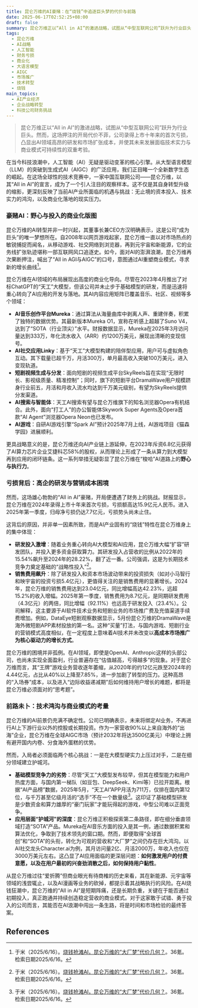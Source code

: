 ```yaml
---
title: 昆仑万维的AI豪赌：在“烧钱”中追逐巨头梦的代价与前路
date: 2025-06-17T02:52:25+08:00
draft: false
summary: 昆仑万维正以“All in AI”的激进战略，试图从“中型互联网公司”跃升为行业巨头，但其在2024年录得上市十年来的首次亏损，揭示了AI领域高昂的研发和市场扩张成本。文章深入剖析了昆仑万维在AI应用上的全面布局，以及其财务困境背后研发和销售费用激增的深层原因，并探讨了公司在技术竞争力、商业模式可持续性及用户粘性方面所面临的严峻挑战，指出其未来发展需经受市场检验。
tags: 
  - 昆仑万维
  - AI战略
  - 人工智能
  - 财务亏损
  - 商业化
  - 大语言模型
  - AIGC
  - 市场推广
  - 技术转型
  - 烧钱
main_topics: 
  - AI产业经济
  - 企业战略转型
  - 科技公司财务挑战
---
```


> 昆仑万维正以“All in AI”的激进战略，试图从“中型互联网公司”跃升为行业巨头。然而，这场押注的开局代价不菲，公司录得上市十年来的首次亏损，凸显出AI领域高昂的研发和市场扩张成本，并使其未来发展面临技术实力与商业模式可持续性的双重考验。

在当今科技浪潮中，人工智能（AI）无疑是驱动变革的核心引擎。从大型语言模型（LLM）的突破到生成式AI（AIGC）的广泛应用，我们正目睹一个全新数字生态的崛起。在这场全球性的技术竞赛中，一家中国互联网公司——昆仑万维，以其“All in AI”的宣言，成为了一个引人注目的观察样本。这不仅是其自身转型升级的缩影，更深刻反映了当前AI产业所面临的机遇与挑战：无止境的资本投入、技术实力的鸿沟，以及商业化落地的现实压力。

### 豪赌AI：野心与投入的商业化版图

昆仑万维的AI转型并非一时兴起，其董事长兼CEO方汉明确表示，这是公司“成为巨头”的唯一梦想所在。自2008年以网页游戏起家，昆仑万维一直以对市场热点的敏锐捕捉而闻名，从移动游戏、社交网络到浏览器，再到元宇宙和新能源，它的业务线扩张轨迹堪称一部互联网风口追逐史。如今，面对AI的澎湃浪潮，昆仑万维再次果断押注，喊出了“All in AGI与AIGC”的口号，意图通过AI重塑商业模式，寻求新的增长曲线[^1]。

昆仑万维在AI领域的布局展现出高度的商业化导向。尽管在2023年4月推出了对标ChatGPT的“天工”大模型，但该公司并未止步于基础模型的研发，而是迅速将重心转向了AI应用的开发与落地。其AI内容应用矩阵已覆盖音乐、社区、视频等多个领域：

*   **AI音乐创作平台Mureka**：通过算法从海量曲库中剥离人声、重建伴奏，积累了独特的数据优势。其最新版本Mureka O1，宣称在听感上超越了Suno V4，达到了“SOTA（行业顶尖）”水平。财报数据显示，Mureka在2025年3月访问量达到333万，年化流水收入（ARR）约1200万美元，展现出清晰的变现信号。
*   **AI社交应用Linky**：基于“天工”大模型构建的陪伴型应用，用户可与虚拟角色互动。其下载量已超千万，月活300万，单月最高收入突破100万美元，进入变现轨道。
*   **短剧视频生成与分发**：面向短剧的视频生成平台SkyReels旨在实现“无限时长、影视级质量、精准控制”；同时，旗下的短剧平台DramaWave用户规模跻身行业前五，月活和月收入流水均达到千万美元级别，有望为SkyReels提供分发渠道。
*   **AI搜索与智能体**：天工AI搜索有望与昆仑万维旗下的知名浏览器Opera有机结合。此外，面向“打工人”的办公智能体Skywork Super Agents及Opera首款“AI Agent”浏览器Opera Neon也已发布。
*   **AI游戏**：自研AI游戏引擎“Spark AI”预计2025年7月上线，AI游戏项目《猫森学园》进展顺利。

更具战略意义的是，昆仑万维还向AI产业链上游延伸，在2023年斥资6.8亿元获得了AI算力芯片企业艾捷科芯58%的股权，从而理论上形成了一条从算力到大模型再到应用的闭环链条。这一系列举措无疑彰显了昆仑万维在“梭哈”AI道路上的**野心与执行力**。

### 亏损背后：高企的研发与营销成本困境

然而，这场雄心勃勃的“All in AI”豪赌，开局便遭遇了财务上的挑战。财报显示，昆仑万维在2024年录得上市十年来首次亏损，亏损额高达15.9亿元人民币。进入2025年第一季度，归母净亏损仍达7.7亿元，亏损势头尚未止住。

这背后的原因，并非单一因素所致，而是AI产业固有的“烧钱”特性在昆仑万维身上的集中体现：

*   **研发投入激增**：随着业务重心转向AI大模型和AI应用，昆仑万维大幅“扩容”研发团队，并投入更多资金获取算力。其研发投入占营收的比例从2022年的15.54%飙升至2024年的28.22%，翻了近一番。公司强调，这是为长期技术竞争力奠定基础的“战略性投入”[^1]。
*   **销售费用飙升**：除了研发投入和资本市场波动带来的投资损失（如对小马智行和映宇宙的投资亏损5.4亿元），更值得关注的是销售费用的显著增长。2024年，昆仑万维的销售费用达到23.04亿元，同比增幅高达42.23%，远超15.2%的收入增幅。2025年第一季度，销售费用为8.7亿元，是同期研发费用（4.3亿元）的两倍，同比增幅（92.11%）也远高于研发投入（23.4%）。公司解释，这主要源于AI软件技术业务和短剧业务的市场推广费及充值渠道手续费增加。例如，DataEye短剧观察数据显示，5月份昆仑万维的DramaWave是海外微短剧APP素材投放的第一名。这种“买量”打法，与国内游戏、短剧行业的营销模式高度相似，在一定程度上意味着AI技术并未改变以**高成本市场推广为核心驱动力的增长方式**。

昆仑万维的困境并非孤例。在AI领域，即使是OpenAI、Anthropic这样的头部公司，也尚未实现全面盈利，行业普遍存在“估值越高，亏得越多”的现象。对于昆仑万维而言，其“王牌”游戏业务营收逐年萎缩，从2020年的约12亿元跌至2024年的4.44亿元，占比从40%以上降至7.85%，进一步加剧了转型的压力。这种高昂的“入场券”成本，以及进入“边际收益递减期”后如何维持用户增长的难题，都将是昆仑万维必须面对的“思考题”。

### 前路未卜：技术鸿沟与商业模式的考量

昆仑万维的AI前景仍充满不确定性。公司已明确表示，未来将绑定AI业务，不再进行AI上下游行业以外的控股或长期投资。作为一家营收90%以上来自海外的“出海”企业，昆仑万维在全球AIGC市场（预计2032年将达3500亿美元）中理论上拥有避开国内内卷、分食海外蛋糕的优势。

然而，入局者必须面临两个核心挑战：一是在大模型硬实力上压过对手，二是在细分领域建立护城河。

*   **基础模型竞争力的劣势**：尽管“天工”大模型发布较早，但其在模型能力和用户热度方面，与国内第一梯队（如豆包、DeepSeek、Kimi等）已拉开距离。根据“AI产品榜”数据，2025年5月，“天工AI”APP月活为711万，仅排在国内第12位，与千万甚至亿级月活的“选手”不在一个数量级[^1]。这印证了基础模型研发是少数资金和算力雄厚的“豪门玩家”才能玩得起的游戏，中型公司难以正面竞争。
*   **应用层面“护城河”的深度**：昆仑万维正积极探索第二条路径，即在细分垂直领域打造“SOTA”产品。Mureka在AI音乐方面的投入是其一例，通过数据积累和算法优化，争取到了技术领先的窗口期。然而，即便取得“全球首创”和“SOTA”的头衔，转化为可观的营收和“大厂梦”之间仍存在巨大鸿沟。以AI社交龙头Character.ai为例，其月访问量2亿、月活2000万，年收入也仅在3000万美元左右。这凸显了AI应用面临的更深层问题：**如何激发用户的付费意愿，以及在用户最初的兴奋劲消散之后，如何保持用户黏性**。

从昆仑万维过往“爱折腾”但商业眼光有待商榷的历史来看，其在新能源、元宇宙等领域的浅尝辄止，以及AI漫画等业务的砍掉，都提示着其战略执行的风险。在AI烧钱狂潮中，昆仑万维的“All in AI”是短期阵痛，还是长期负重，关键在于能否通过初期投入，真正跑通并持续创造稳定营收的商业模式。对于这家敢于试错、勇于投入的公司而言，其能否在AI浪潮中闯出一条生路，将是时间和市场检验的最终答案。

## References
[^1]: 于米（2025/6/16）。[烧钱抢滩AI，昆仑万维的“大厂梦”代价几何？](https://www.36kr.com/p/3338945538847236)。36氪。检索日期2025/6/16。
